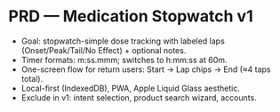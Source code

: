 # PRD — Medication Stopwatch v1
- Goal: stopwatch-simple dose tracking with labeled laps (Onset/Peak/Tail/No Effect) + optional notes.
- Timer formats: m:ss.mmm; switches to h:mm:ss at 60m.
- One-screen flow for return users: Start → Lap chips → End (≈4 taps total).
- Local-first (IndexedDB), PWA, Apple Liquid Glass aesthetic.
- Exclude in v1: intent selection, product search wizard, accounts.
